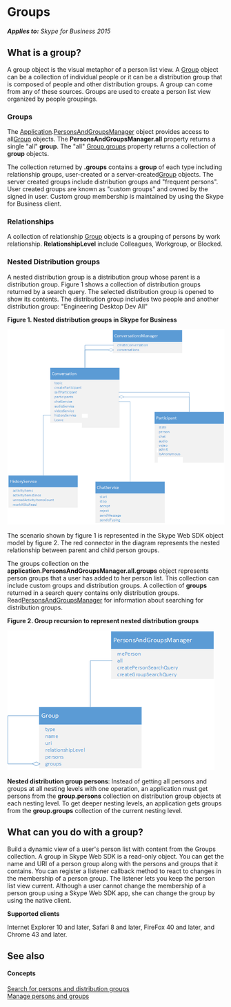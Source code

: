 
# Groups


 _**Applies to:** Skype for Business 2015_

## What is a group?

A group object is the visual metaphor of a person list view. A [Group]( https://ucwa.skype.com/reference/WebSDK/interfaces/_s4b_sdk_d_.jcafe.group.html) object can be a collection of individual people or it can be a distribution group that is composed of people and other distribution groups. A group can come from any of these sources. Groups are used to create a person list view organized by people groupings.


### Groups

The [Application]( https://ucwa.skype.com/reference/WebSDK/interfaces/_s4b_sdk_d_.jcafe.application.html).[PersonsAndGroupsManager]( https://ucwa.skype.com/reference/WebSDK/interfaces/_s4b_sdk_d_.jcafe.personsandgroupsmanager.html) object provides access to all[Group]( https://ucwa.skype.com/reference/WebSDK/interfaces/_s4b_sdk_d_.jcafe.group.html) objects. The **PersonsAndGroupsManager.all** property returns a single "all" **group**. The "all" [Group.groups]( https://ucwa.skype.com/reference/WebSDK/interfaces/_s4b_sdk_d_.jcafe.group.html#groups) property returns a collection of **group** objects.

The collection returned by  **.groups** contains a **group** of each type including relationship groups, user-created or a server-created[Group]( https://ucwa.skype.com/reference/WebSDK/interfaces/_s4b_sdk_d_.jcafe.group.html) objects. The server created groups include distribution groups and "frequent persons". User created groups are known as "custom groups" and owned by the signed in user. Custom group membership is maintained by using the Skype for Business client.


### Relationships

A collection of relationship [Group]( https://ucwa.skype.com/reference/WebSDK/interfaces/_s4b_sdk_d_.jcafe.group.html) objects is a grouping of persons by work relationship. **RelationshipLevel** include Colleagues, Workgroup, or Blocked.


### Nested Distribution groups

A nested distribution group is a distribution group whose parent is a distribution group. Figure 1 shows a collection of distribution groups returned by a search query. The selected distribution group is opened to show its contents. The distribution group includes two people and another distribution group: "Engineering Desktop Dev All" 


**Figure 1. Nested distribution groups in Skype for Business**

![SkypeWebSDK_ConvObjects](images/7bb0af54-be7a-4c3b-a41c-516b8e7bcd04.png) 

The scenario shown by figure 1 is represented in the Skype Web SDK object model by figure 2. The red connector in the diagram represents the nested relationship between parent and child person groups.

The groups collection on the  **application.PersonsAndGroupsManager.all.groups** object represents person groups that a user has added to her person list. This collection can include custom groups and distribution groups. A collection of **groups** returned in a search query contains only distribution groups. Read[PersonsAndGroupsManager]( https://ucwa.skype.com/reference/WebSDK/interfaces/_s4b_sdk_d_.jcafe.personsandgroupsmanager.html) for information about searching for distribution groups.


**Figure 2. Group recursion to represent nested distribution groups**

![SkypeWebSDK_GroupRecursionObjectmodel](images/98268a50-4d6f-4969-be93-2c7a81fe57a8.png) 

**Nested distribution group persons**: Instead of getting all persons and groups at all nesting levels with one operation, an application must get persons from the **group.persons** collection on distribution group objects at each nesting level. To get deeper nesting levels, an application gets groups from the **group.groups** collection of the current nesting level.


## What can you do with a group?

Build a dynamic view of a user's person list with content from the Groups collection. A group in Skype Web SDK is a read-only object. You can get the name and URI of a person group along with the persons and groups that it contains. You can register a listener callback method to react to changes in the membership of a person group. The listener lets you keep the person list view current. Although a user cannot change the membership of a person group using a Skype Web SDK app, she can change the group by using the native client.

 **Supported clients**

Internet Explorer 10 and later, Safari 8 and later, FireFox 40 and later, and Chrome 43 and later.


## See also


#### Concepts


[Search for persons and distribution groups](SearchForPersonsAndGroups.md)  
[Manage persons and groups](ManagePersonsAndGroups.md)
